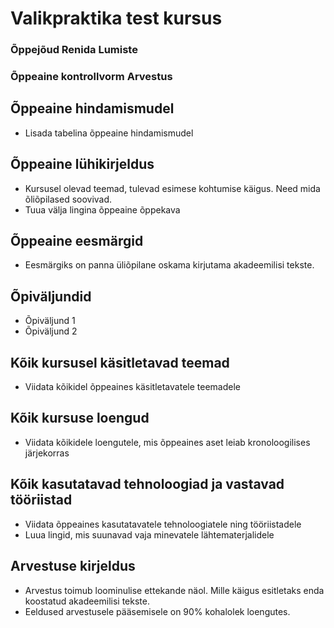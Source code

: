 # Valikpraktika test kursus

### Õppejõud Renida Lumiste

### Õppeaine kontrollvorm Arvestus

## Õppeaine hindamismudel

- Lisada tabelina õppeaine hindamismudel

## Õppeaine lühikirjeldus

- Kursusel olevad teemad, tulevad esimese kohtumise käigus. Need mida õliõpilased soovivad.
- Tuua välja lingina õppeaine õppekava

## Õppeaine eesmärgid

- Eesmärgiks on panna üliõpilane oskama kirjutama akadeemilisi tekste.

## Õpiväljundid

- Õpiväljund 1
- Õpiväljund 2

## Kõik kursusel käsitletavad teemad

- Viidata kõikidel õppeaines käsitletavatele teemadele

## Kõik kursuse loengud

- Viidata kõikidele loengutele, mis õppeaines aset leiab kronoloogilises järjekorras

## Kõik kasutatavad tehnoloogiad ja vastavad tööriistad

- Viidata õppeaines kasutatavatele tehnoloogiatele ning tööriistadele
- Luua lingid, mis suunavad vaja minevatele lähtematerjalidele

## Arvestuse kirjeldus

- Arvestus toimub loominulise ettekande näol. Mille käigus esitletaks enda koostatud akadeemilisi tekste.
- Eeldused arvestusele pääsemisele on 90% kohalolek loengutes.
